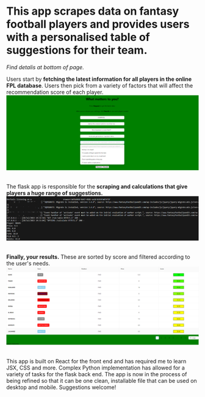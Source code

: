 # This app scrapes data on fantasy football players and provides users with a personalised table of suggestions for their team.

 *Find detalis at bottom of page.* 



Users start by **fetching the latest information for all players in the online FPL database**. Users then pick from a variety of factors that will affect the recommendation score of each player.
 ![Hubpage](/hubpage.png "Hubpage") &#160;


 



The flask app is responsible for the **scraping and calculations that give players a huge range of suggestions.**
 ![Hubpage](/scraping.png "Server side") &#160;






**Finally, your results.** These are sorted by score and filtered according to the user's needs.
![Hubpage](/results.png "Results") &#160;






This app is built on React  for the front end and has required me to learn JSX, CSS and more.
Complex Python implementation has allowed for a variety of tasks for the flask back end.
The app is now in the process of being refined so that it can be one clean, installable file that can be used on desktop and mobile.
Suggestions welcome!
